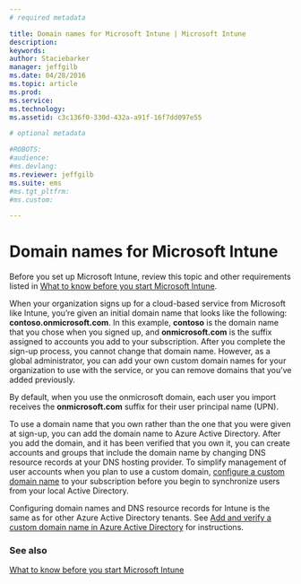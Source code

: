 ```yaml
---
# required metadata

title: Domain names for Microsoft Intune | Microsoft Intune
description:
keywords:
author: Staciebarker
manager: jeffgilb
ms.date: 04/28/2016
ms.topic: article
ms.prod:
ms.service:
ms.technology:
ms.assetid: c3c136f0-330d-432a-a91f-16f7dd097e55

# optional metadata

#ROBOTS:
#audience:
#ms.devlang:
ms.reviewer: jeffgilb
ms.suite: ems
#ms.tgt_pltfrm:
#ms.custom:

---
```




# Domain names for Microsoft Intune

Before you set up Microsoft Intune, review this topic and other requirements listed in [What to know before you start Microsoft Intune](what-to-know-before-you-start-microsoft-intune.md).

When your organization signs up for a cloud-based service from Microsoft like Intune, you’re given an initial domain name that looks like the following: **contoso.onmicrosoft.com**. In this example, **contoso** is the domain name that you chose when you signed up, and **onmicrosoft.com** is the suffix assigned to accounts you add to your subscription. After you complete the sign-up process, you cannot change that domain name. However, as a global administrator, you can add your own custom domain names for your organization to use with the service, or you can remove domains that you’ve added previously.

By default, when you use the onmicrosoft domain, each user you import receives the **onmicrosoft.com** suffix for their user principal name (UPN).

To use a domain name that you own rather than the one that you were given at sign-up, you can add the domain name to Azure Active Directory. After you add the domain, and it has been verified that you own it, you can create accounts and groups that include the domain name by changing DNS resource records at your DNS hosting provider. To simplify management of user accounts when you plan to use a custom domain, [configure a custom domain name](get-started-with-a-paid-subscription-to-microsoft-intune-step-2.md) to your subscription before you begin to synchronize users from your local Active Directory.

Configuring domain names and DNS resource records for Intune is the same as for other Azure Active Directory tenants. See [Add and verify a custom domain name in Azure Active Directory](https://azure.microsoft.com/documentation/articles/active-directory-add-domain-add-verify-general/) for instructions.

### See also
[What to know before you start Microsoft Intune](what-to-know-before-you-start-microsoft-intune.md)
